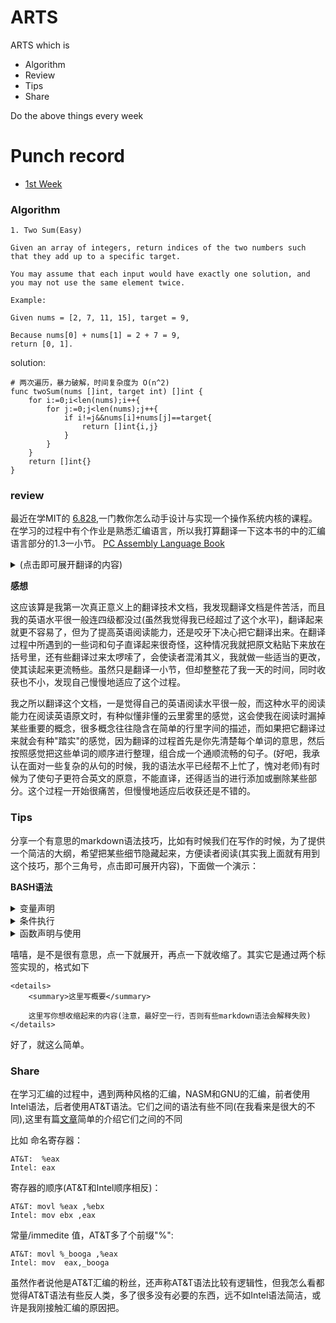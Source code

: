 # ARTS

ARTS which is 

- Algorithm
- Review
- Tips
- Share

Do the above things every week

# Punch record

- [1st Week](#1)
 


### <span id="1">Algorithm</span>

```
1. Two Sum(Easy)

Given an array of integers, return indices of the two numbers such that they add up to a specific target.

You may assume that each input would have exactly one solution, and you may not use the same element twice.

Example:

Given nums = [2, 7, 11, 15], target = 9,

Because nums[0] + nums[1] = 2 + 7 = 9,
return [0, 1].
```

solution:
```golang
# 两次遍历，暴力破解，时间复杂度为 O(n^2)
func twoSum(nums []int, target int) []int {
    for i:=0;i<len(nums);i++{
        for j:=0;j<len(nums);j++{
            if i!=j&&nums[i]+nums[j]==target{
                return []int{i,j}
            }
        }
    }
    return []int{}
}
```



### review

最近在学MIT的 [6.828](https://pdos.csail.mit.edu/6.828/2018/schedule.html),一门教你怎么动手设计与实现一个操作系统内核的课程。在学习的过程中有个作业是熟悉汇编语言，所以我打算翻译一下这本书的中的汇编语言部分的1.3一小节。
[PC Assembly Language Book](https://pdos.csail.mit.edu/6.828/2018/readings/pcasm-book.pdf)

<details>
  <summary>(点击即可展开翻译的内容)</summary>

## 1.3 汇编语言
### 1.3.1机器语言
每一种类型的CPU都只能明白它独自的机器语言，机器语言中的指令是以字节的形式存储在内存中的数据，每个指令都拥有着它唯一的数字码，也被称为操作码(operation code),许多指令同时还包含着数据。

机器语言远没有高级语言那么简单易读，比如把EAX和EBX寄存器加起来的值赋给EAX可以写为：

    03 C3
这确实难以读懂，所幸的是一个程序可以调用汇编器代替人类完成这些沉闷的工作

### 1.3.2 汇编语言
一个汇编程序将会以文本的形式存储起来，每个汇编指令都精确地代表着一个机器指令。比如用汇编描述上面的机器码可以写为：

    add eax,ebx
这么看起来确实比机器语言简单易读多了，add这个词是加法指令的助记符。汇编指令的通用格式为：

    助记符(指令)   操作数(运算对象)
一个汇编器就是一个阅读带有汇编指令的文本文件并将其转换为机器指令的程序。而编译器就是为高级语言做类似转换的程序，一个汇编器会比编译器要简单得多，每一条汇编声明都直接表示着一个机器指令，高级语言则更为复杂且需要更多的机器指令表示。

  高级语言和汇编语言之间还有一个很重要的差异，每一种CPU除了有自己的机器语言外还有自己才能读懂的汇编语言，所以通过汇编语言在不同机器架构之间移植程序要比高级语言复杂得多。
  
  本书的例子使用Netwide的汇编，简称为 NASM，它可以在互联网上免费获取。更通用的汇编是微软的汇编 (MASM)或者 Borland的汇编 (TASM), MASM/TASM 与 NASM的汇编语言在语法上有些差异
  
  ### 1.3.3 运算对象
  不同机器码的运算对象在数量与类型上都有所不同，每个指令本身都有一个固定的运算对象(0到3)，操作数可以拥有以下类型：
  
- 寄存器(register):这些操作数可以直接调用ＣＰＵ寄存器的内容
- immediate(直译过来好怪):这些是指令自身固定的值
- implied:这些操作数没有直接的显示出来，比如使用增加指令把一个数加到寄存器或内存中，那个数就是隐式的
- 
### 1.3.4 基本指令
最基本的指令是 MOV指令，它将数据从一个地方移动另一个地方(就像高级语言的赋值操作符)。例如：

    mov dest,src
这个指令将 src中的数据复制到dest中，需要注意的是两个运算对象都不能为内存运算对象，((直译过来的，我也没明白什么是内存运算对象)。而且在使用各种指令的时候需要注意一些专有的规则，比如两个运算对象大小必须相等。例子：
    
    mov eax,3; 将3存入EAX寄存器中(3是immediate 操作数)
    mov bx,ax; 将AX的值存入BX寄存器中

ADD指令通常用于整数的相加

    add eax,4; eax = eax + 4
    add al,ah; al = al + ah

SUB指令用于整数的相减

    sub bx,10; bx = bx - 10
    sub ebx,edi; ebx = ebx -edi

INC和DEC为自增和自减运算符
    inc ecx ; ecx++
    dec dl ; dl--

### 1.3.5 Directives(指令?)
指令是汇编器的工件而不是CPU的(A directiveis an artifact of the assembler not the CPU)，它们通常用于命令汇编器执行某些任务，他们不需要翻译成机器码，directives通常用于:

- 定义常量
- 申请内存
- 将内存分段
- 按条件选择源码/条件编译？(conditiionally include source code)
- 包含其他文件
- 
NASM汇编像C语言一样拥有预处理器这个机制，而且还有很多预处理器命令。不同之处在于，NASM的预处理命令以%开头，而不是#

**equ 命令**

equ命令用于定义一个符号(symbol)，符号被命名为常量，可以在汇编程序中使用，格式如下：

    sybol equ value ;符号的值不可以再重新定义
    
**%define 命令**

%define 就像c中的#define，被用来定义常量宏，例如：

    %define SIZE 100
    move eax,SIZE
上面这段代码定义了一个值为100的常量宏SIZE，并将SIZE赋值给eax。宏比符号(symbol)更加灵活，可以重新给定义(赋值)，而符号(symbol)不可以

**数据命令(data directives)**

数据命令(data directives)用于为数据段(data segment)申请内存空间，有两种方式可以让内存得以保留，一是单纯地申请一块内存空间，二是申请内存空间并初始化值。第一种方法可以通过RES X命令来实现，X表示对象的大小，下面有一张表格说明了X的大小


|    Unit    | Letter |
|------------|--------|
| byte       | B      |
| word       | W      |
| doble word | D      |
| quad word  | Q      |
| ten bytes           |T        |

第二中方法用DX命令，X代表对象的大小，下面的例子演示了两种方法的不同，通常用一个标签标记内存中的位置，可以通过这个标签来引用这块内存

    L1    db     0        ; byte labeled L1 with initial value 0
    L2    dw     1000     ; word labeled L2 with initial value 1000
    L3    db     110101b  ; byte initialized to binary 110101 (53 in decimal)
    L4    db     12h      ; byte initialized to hex 12 (18 in decimal)
    L5    db     17o      ; byte initialized to octal 17 (15 in decimal)
    L6    dd     1A92h    ; double word initialized to hex 1A92
    L7    resb   1        ; 1 uninitialized byte
    L8    db     "A"      ; byte initialized to ASCII code for A (65)
    
    单引号和双引号效果都一样，所定义的数据会被存储在连续的内存中，如L2会紧跟着L1的位置

    L9    db     0, 1, 2, 3              ; defines 4 bytes   
    L10   db     "w", "o", "r", ’d’, 0   ; defines a C string = "word"  
    L11   db     ’word’, 0               ; same as L10

    当定义一个很长的序列的时候，NASM的times就可以排上用场了，这个命令以指定的次数重复一个操作数
    L12   times 100 db 0                 ; equivalent to 100 (db 0)’s
    L13   resw   100                     ; reserves room for 100 words

代码中的标签可以用来引用数据，有两种使用标签的方式。如果只是单纯一个标签，它会被当成一个数据的地址(或偏移)。如果标签被放在一个方括号("[]")里，他会被当成那块地址上的数据。换句话说，第一种用法就像C中的指针，标签表示一个内存地址。第二种就像C中的反引用操作符(* pointer)，以指针反引变量的值(MASM/TASM的语法则稍有些不同)。注意在32位模式下，地址也是32位的，标签使用例子如下：

    mov    al, [L1]      ; copy byte at L1 into AL2
    mov    eax, L1       ; EAX = address of byte at L1
    mov    [L1], ah      ; copy AH into byte at L1
    mov    eax, [L6]     ; copy double word at L6 into EAX
    add    eax, [L6]     ; EAX = EAX + double word at L6
    add    [L6], eax     ; double word at L6 += EAX
    mov    al, [L6]      ; copy first byte of double word at L6 into AL
    
例子的最后一行演示了NASM汇编的一个重要特性，汇编器并不知道它所引用的那个数据的类型，能否正确地使用标签取决于程序员的水平。稍后你会看到很多例子，将数据的地址存入寄存器中，并且就像使用C的指针变量一样使用寄存器。同样地，汇编器也不会检查指针是否正确地被使用，所以汇编语言比C更容易出错。

思考下列指令：

    mov    [L6], 1             ; store a 1 at L6
这条声明出现了 "未指定操作大小的错误"，为什么呢？因为汇编器不知道把要1当成byte、
word、还是doble word类型，所以应该改为这样：

    mov    dword [L6], 1             ; store a 1 at L6
    
等于告诉了汇编器将1当成 doble word类型，或者你改为其他类型也可以：WORD、BYTE。

### 1.3.6 输入输出

输入输出是非常依赖于系统的活动，它调用了系统硬件的接口。比如像C这类高级语言，提供了为执行日常任务的标准库，标准库中拥有着简单、统一的I/O编程接口。而汇编语言只提供非标准库，它们可以直接访问硬件(保护模式下的特权操作)，或使用操作系统系统底层调用。

汇编语言与C语言的组合的情况很常见，有一个好处就是汇编可以使用C标准库中的I/O接口，但得清楚它们之间调用的规则，而且规则很复杂，暂时就不介绍了(稍后有介绍)。为了简化这些规则，作者封装了底层的细节，提供了一系列简单的接口。如下：

    print_int 打印存储在EAX中的整型值
    print_char 打印存储在AL中的ASCII值
    print_string 打印存储在EAX中的字符串内容
    print_nl 打印换行符
    read_int 从键盘读入输入，将其存入EAX寄存器中
    read_char 从键盘读取输出，将其ASCII码存如EAX寄存器中

除了读接口，其他接口都保留了寄存器的值，这些接口修改寄存器的值。为了能使用这些接口，得先用预处理命令声明，格式为: %include ，调用作者的接口则使用以下命令:

    %include "asm_io.inc"
如要使用打印接口，先载入包含正确值的EAX，然后使用CALL指令调用它。CALL命令就相当于高级语言的函数调用，它会跳转到函数调用的地方，执行完毕后再返回。下面将有几个例子演示I/O接口的使用：

### 1.3.7 调试

作者的库中还包含了一些调试程序，这些接口显示了计算机的状态，接口实际上是保存CPU当前状态的宏，然后开启一个子进程(subroutine)调用。这些宏定义在"asm_io.in"文件中，宏可以像使用普通命令一样被使用，宏中的运算对象以分号隔开。

这里有四个调试接口，dumpregs ,dumpmem, dumpstack, dumpmath，分别显示寄存器、内存、栈(stack)、数字协处理器(math coprocessor)的值.

- dump_regs:这个宏将计算机寄存器的值打印到标准输出中(十六进制格式)，同时也显示FLAGS寄存器中的位集合(bits set),比如，0 FLAGS为1，则显示ZF，如果为0，则不显示(f the zero flag is 1,ZFis displayed. If it is 0, it is not displayed),同时它还打印一个整型参数,这个可以用来区别不同的dumpregs命令
- dump_mem：这个宏打印内存中的值(十六进制)，同时作为ASCII字符。它们是由分号分隔的3个参数，第一个是标记输出的整数(仅作为dumpregs的参数)，第二个参数是一个地址，最后一个参数是在地址后显示的16字节段落(paragraph)的数量,显示的内存会在请求地址的第一个段落边界处开始。
- dump_stack:这个宏会输出CPU栈中的值(栈会在第四章中提到),栈被组织为doble word类型，接口也会以这种类型显示它，它也是由分号分隔的3个参数，第一个参数是整型的标签(就像 dump_regs),第二个是地址之下EBP寄存器拥有的double word个数，第三个是EBP地址之上的double word个数(the second is the number of double words to displaybelowthe addressthat theEBPregister holds and the third argument is the number ofdouble words to displayabovethe address inEBP)
- dump_math:这个宏会输出数字协处理(math coprocessor)寄存器中的值，它用单个参数标记输出，就像dump_regs所做的一样。

    


</details>

**感想**

这应该算是我第一次真正意义上的翻译技术文档，我发现翻译文档是件苦活，而且我的英语水平很一般连四级都没过(虽然我觉得我已经超过了这个水平)，翻译起来就更不容易了，但为了提高英语阅读能力，还是咬牙下决心把它翻译出来。在翻译过程中所遇到的一些词和句子直译起来很奇怪，这种情况我就把原文粘贴下来放在括号里，还有些翻译过来太啰嗦了，会使读者混淆其义，我就做一些适当的更改，使其读起来更流畅些。虽然只是翻译一小节，但却整整花了我一天的时间，同时收获也不小，发现自己慢慢地适应了这个过程。

我之所以翻译这个文档，一是觉得自己的英语阅读水平很一般，而这种水平的阅读能力在阅读英语原文时，有种似懂非懂的云里雾里的感觉，这会使我在阅读时漏掉某些重要的概念，很多概念往往隐含在简单的行里字间的描述，而如果把它翻译过来就会有种"踏实"的感觉，因为翻译的过程首先是你先清楚每个单词的意思，然后按照感觉把这些单词的顺序进行整理，组合成一个通顺流畅的句子。(好吧，我承认在面对一些复杂的从句的时候，我的语法水平已经帮不上忙了，愧对老师)有时候为了使句子更符合英文的原意，不能直译，还得适当的进行添加或删除某些部分。这个过程一开始很痛苦，但慢慢地适应后收获还是不错的。

### Tips

分享一个有意思的markdown语法技巧，比如有时候我们在写作的时候，为了提供一个简洁的大纲，希望把某些细节隐藏起来，方便读者阅读(其实我上面就有用到这个技巧，那个三角号，点击即可展开内容)，下面做一个演示：

**BASH语法**

<details>
	<summary>变量声明</summary>

```bash
NAME="John"
echo $NAME
echo "$NAME"
echo "${NAME}!"
```
</details>


<details>
	<summary>条件执行</summary>

```bash
git commit && git push
git commit || echo "Commit failed"
```
</details>


<details>
	<summary>函数声明与使用</summary>

```bash	
get_name() {
  echo "John"
}
echo "You are $(get_name)"
```

</details>

嘻嘻，是不是很有意思，点一下就展开，再点一下就收缩了。其实它是通过两个标签实现的，格式如下 

	<details>
		<summary>这里写概要</summary>

		这里写你想收缩起来的内容(注意，最好空一行，否则有些markdown语法会解释失败)
	</details>
好了，就这么简单。


### Share

在学习汇编的过程中，遇到两种风格的汇编，NASM和GNU的汇编，前者使用Intel语法，后者使用AT&T语法。它们之间的语法有些不同(在我看来是很大的不同),这里有篇[文章](http://www.delorie.com/djgpp/doc/brennan/brennan_att_inline_djgpp.html)简单的介绍它们之间的不同

比如 命名寄存器：

	AT&T:  %eax
	Intel: eax

寄存器的顺序(AT&T和Intel顺序相反)：

	AT&T: movl %eax ,%ebx
	Intel: mov ebx ,eax

常量/immedite 值，AT&T多了个前缀"%":

	AT&T: movl %_booga ,%eax
	Intel: mov  eax,_booga


虽然作者说他是AT&T汇编的粉丝，还声称AT&T语法比较有逻辑性，但我怎么看都觉得AT&T语法有些反人类，多了很多没有必要的东西，远不如Intel语法简洁，或许是我刚接触汇编的原因把。	

	


